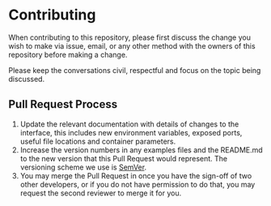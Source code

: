 # Contributing

When contributing to this repository, please first discuss the change you wish to make via issue, email, or any other method with the owners of this repository before making a change.

Please keep the conversations civil, respectful and focus on the topic being discussed.

## Pull Request Process

1. Update the relevant documentation with details of changes to the interface, this includes new environment variables, exposed ports, useful file locations and container parameters.
2. Increase the version numbers in any examples files and the README.md to the new version that this Pull Request would represent. The versioning scheme we use is [SemVer](http://semver.org/).
3. You may merge the Pull Request in once you have the sign-off of two other developers, or if you do not have permission to do that, you may request the second reviewer to merge it for you.
